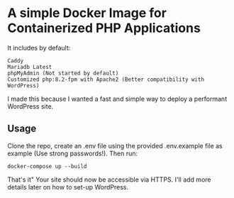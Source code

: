# A simple Docker Image for Containerized PHP Applications

It includes by default:

```
Caddy
Mariadb Latest
phpMyAdmin (Not started by default)
Customized php:8.2-fpm with Apache2 (Better compatibility with WordPress)
```

I made this because I wanted a fast and simple way to deploy a performant WordPress site.

## Usage

Clone the repo, create an .env file using the provided .env.example file as example (Use strong passwords!).
Then run:

```
docker-compose up --build
```

That's it" Your site should now be accessible via HTTPS. I'll add more details later on how to set-up WordPress.
